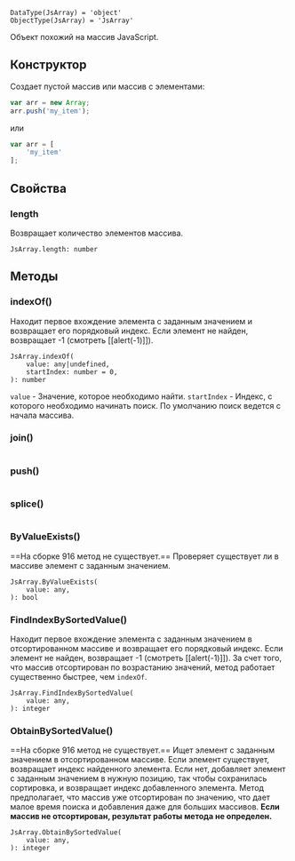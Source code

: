 ```
DataType(JsArray) = 'object'
ObjectType(JsArray) = 'JsArray'
```

Объект похожий на массив JavaScript.

## Конструктор
Создает пустой массив или массив с элементами:
```js
var arr = new Array;
arr.push('my_item');
```
или
```js
var arr = [
	'my_item'
];
```

## Свойства

### length
Возвращает количество элементов массива.
```
JsArray.length: number
```

## Методы

### indexOf()
Находит первое вхождение элемента с заданным значением и возвращает его порядковый индекс. Если элемент не найден, возвращает -1 (смотреть [[alert(-1)]]).
```
JsArray.indexOf(
	value: any|undefined,
	startIndex: number = 0,
): number
```
`value` - Значение, которое необходимо найти.
`startIndex` - Индекс, с которого необходимо начинать поиск. По умолчанию поиск ведется с начала массива.
### join()

```

```

### push()

```

```

### splice()

```

```

### ByValueExists()
==На сборке 916 метод не существует.==
Проверяет существует ли в массиве элемент с заданным значением.
```
JsArray.ByValueExists(
	value: any,
): bool
```

### FindIndexBySortedValue()
Находит первое вхождение элемента с заданным значением в отсортированном массиве и возвращает его порядковый индекс. Если элемент не найден, возвращает -1 (смотреть [[alert(-1)]]). 
За счет того, что массив отсортирован по возрастанию значений, метод работает существенно быстрее, чем `indexOf`.
```
JsArray.FindIndexBySortedValue(
	value: any,
): integer
```

### ObtainBySortedValue()
==На сборке 916 метод не существует.==
Ищет элемент с заданным значением в отсортированном массиве. Если элемент существует, возвращает индекс найденного элемента. Если нет, добавляет элемент с заданным значением в нужную позицию, так чтобы сохранилась сортировка, и возвращает индекс добавленного элемента.
Метод предполагает, что массив уже отсортирован по значению, что дает малое время поиска и добавления даже для больших массивов. **Если массив не отсортирован, результат работы метода не определен.**
```
JsArray.ObtainBySortedValue(
	value: any,
): integer
```